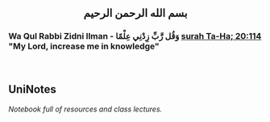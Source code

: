 <h2 align="center">بسم الله الرحمن الرحيم</h2>

### Wa Qul Rabbi Zidni Ilman - وَقُل رَّبِّ زِدْنِي عِلْمًا [surah Ta-Ha; 20:114](https://quran.com/20/114) "My Lord, increase me in knowledge"

<br>
<h2 align='left'>UniNotes</h2>

*Notebook full of resources and class lectures.*

